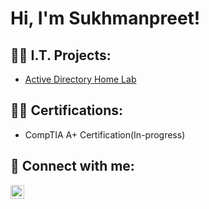 <h1>Hi, I'm Sukhmanpreet! 

<h2>👨‍💻 I.T. Projects:</h2>


  - [Active Directory Home Lab](https://github.com/joshmadakor1/Algorithms-Practice)

<h2>👨‍💻 Certifications:</h2>

 - CompTIA A+ Certification(In-progress)

<h2> 🤳 Connect with me:</h2>

[<img align="left" alt="SukhmanpreetSidhu | LinkedIn" width="22px" src="https://cdn.jsdelivr.net/npm/simple-icons@v3/icons/linkedin.svg" />][linkedin]

[linkedin]: https://www.linkedin.com/in/sukhmanpreet-singh-sidhu/

